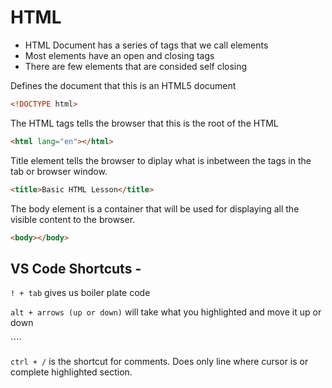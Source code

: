 # HTML

- HTML Document has a series of tags that we call elements
- Most elements have an open and closing tags
- There are few elements that are consided self closing

Defines the document that this is an HTML5 document

```html
<!DOCTYPE html>
```

The HTML tags tells the browser that this is the root of the HTML


```html
<html lang="en"></html>
```
Title element tells the browser to diplay what is inbetween the tags in the tab or browser window.


```html
<title>Basic HTML Lesson</title>
```

The body element is a container that will be used for displaying all the visible content to the browser.

```html
<body></body>
```


## VS Code Shortcuts - 

`! + tab` gives us boiler plate code

`alt + arrows (up or down)` will take what you highlighted and move it up or down

</html>
````

`ctrl + /` is the shortcut for comments. Does only line where cursor is or complete highlighted section.
